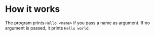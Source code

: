 # How it works

The program prints `Hello <name>` if you pass a name as argument.
If no argument is passed, it prints `Hello world`.
